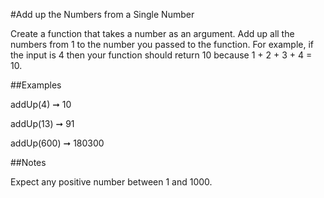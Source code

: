 #Add up the Numbers from a Single Number 

Create a function that takes a number as an argument. Add up all the numbers from 1 to the number you passed to the function. For example, if the input is 4 then your function should return 10 because 1 + 2 + 3 + 4 = 10.

##Examples

addUp(4) ➞ 10

addUp(13) ➞ 91

addUp(600) ➞ 180300

##Notes

Expect any positive number between 1 and 1000.
